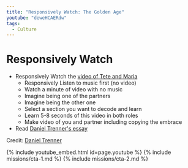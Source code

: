```yaml
---
title: "Responsively Watch: The Golden Age"
youtube: "deweHCAERdw"
tags:
  - Culture
---
```


# Responsively Watch #

* Responsively Watch the [video of Tete and Maria](https://www.youtube.com/watch?v=deweHCAERdw)
  * Responsively Listen to music first (no video)
  * Watch a minute of video with no music
  * Imagine being one of the partners
  * Imagine being the other one
  * Select a section you want to decode and learn
  * Learn 5-8 seconds of this video in both roles
  * Make video of you and partner including copying the embrace 
* Read [Daniel Trenner's essay](http://danieltrenner.com/the-milonguero-style-and-social-tango/)

Credit: [Daniel Trenner](http://danieltrenner.com/)

{% include youtube_embed.html id=page.youtube %}
{% include missions/cta-1.md %}
{% include missions/cta-2.md %}
